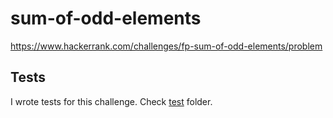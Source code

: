 # sum-of-odd-elements

<https://www.hackerrank.com/challenges/fp-sum-of-odd-elements/problem>

## Tests

I wrote tests for this challenge. Check [test](test/) folder.
